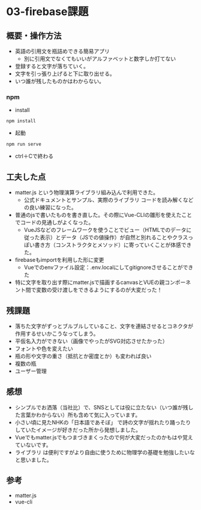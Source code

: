 # 03-firebase課題

## 概要・操作方法
 - 英語の引用文を瓶詰めできる簡易アプリ
     - 別に引用文でなくてもいいがアルファベットと数字しか打てない
 - 登録すると文字が落ちていく。
 - 文字を引っ張り上げると下に取り出せる。
 - いつ誰が残したものかはわからない。
### npm
- install
```
npm install
```
- 起動
```
npm run serve
```
-  ctrl＋Cで終わる
## 工夫した点
 - matter.js という物理演算ライブラリ組み込んで利用できた。
   - 公式ドキュメントとサンプル、実際のライブラリ コードを読み解くなどの良い練習になった。
 - 普通のjsで書いたものを書き直した。その際にVue-CLIの雛形を使えたことでコードの見通しがよくなった。
    - VueJSなどのフレームワークを使うことでビュー（HTMLでのデータに従った表示）とデータ（JSでの値操作）が自然と別れることやクラスっぽい書き方（コンストラクタとメソッド）に寄っていくことが体感できた。
 - firebaseもimportを利用した形に変更
     - Vueでのenvファイル設定：.env.localにしてgitignoreさせることができた 
 - 特に文字を取り出す際にmatter.jsで描画するcanvasとVUEの親コンポーネント間で変数の受け渡しをできるようにするのが大変だった！  
## 残課題
 - 落ちた文字がずっとブルブルしていること、文字を連結させるとコネクタが作用するせいかこうなってしまう。
 - 平仮名入力ができない（画像でやったがSVG対応させたかった）
 - フォントや色を変えたい
 - 瓶の形や文字の重さ（抵抗とか密度とか）も変われば良い 
 - 複数の瓶
 - ユーザー管理  
## 感想
 - シンプルでお洒落（当社比）で、SNSとしては役に立たない（いつ誰が残した言葉かわからない）所も含めて気に入っています。
 - 小さい頃に見たNHKの「日本語であそぼ」 で詩の文字が揺れたり踊ったりしていたイメージが好きだった所から発想しました。
 - Vueでもmatter.jsでもつまづきまくったので何が大変だったのかもはや覚えていないです。
 - ライブラリ は便利ですがより自由に使うために物理学の基礎を勉強したいなと思いました。 
## 参考
- matter.js
- vue-cli

